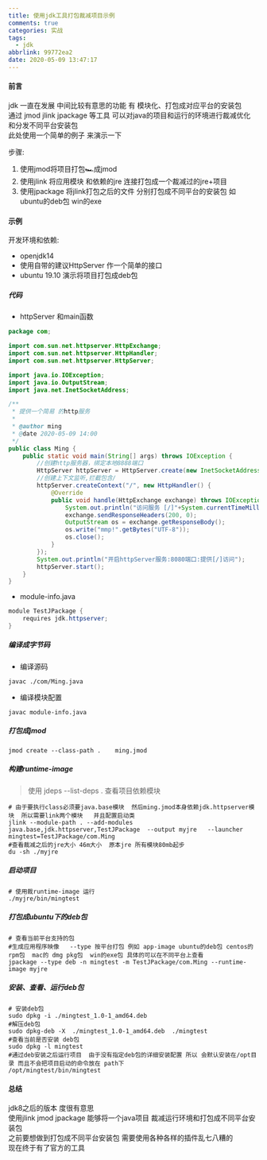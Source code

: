 ```yaml
---
title: 使用jdk工具打包裁减项目示例
comments: true
categories: 实战
tags:
  - jdk
abbrlink: 99772ea2
date: 2020-05-09 13:47:17
---
```

#### 前言 
jdk 一直在发展   中间比较有意思的功能 有 模块化、打包成对应平台的安装包  
通过 jmod  jlink  jpackage  等工具 可以对java的项目和运行的环境进行裁减优化 和分发不同平台安装包  
此处使用一个简单的例子 来演示一下  

步骤:    
1. 使用jmod将项目打包🏎成jmod 
2. 使用jlink 将应用模块 和依赖的jre 连接打包成一个裁减过的jre+项目  
3. 使用jpackage 将jlink打包之后的文件 分别打包成不同平台的安装包  如ubuntu的deb包  win的exe 

#### 示例
开发环境和依赖:
* openjdk14 
* 使用自带的建议HttpServer 作一个简单的接口 
* ubuntu 19.10  演示将项目打包成deb包  

##### 代码 


* httpServer 和main函数 
```java
package com;

import com.sun.net.httpserver.HttpExchange;
import com.sun.net.httpserver.HttpHandler;
import com.sun.net.httpserver.HttpServer;

import java.io.IOException;
import java.io.OutputStream;
import java.net.InetSocketAddress;

/**
 * 提供一个简易 的http服务
 *
 * @author ming
 * @date 2020-05-09 14:00
 */
public class Ming {
    public static void main(String[] args) throws IOException {
        //创建http服务器，绑定本地8888端口
        HttpServer httpServer = HttpServer.create(new InetSocketAddress(8080), 0);
        //创建上下文监听,拦截包含/
        httpServer.createContext("/", new HttpHandler() {
            @Override
            public void handle(HttpExchange exchange) throws IOException {
                System.out.println("访问服务 [/]"+System.currentTimeMillis());
                exchange.sendResponseHeaders(200, 0);
                OutputStream os = exchange.getResponseBody();
                os.write("mmp!".getBytes("UTF-8"));
                os.close();
            }
        });
        System.out.println("开启httpServer服务:8080端口:提供[/]访问");
        httpServer.start();
    }
}

```
* module-info.java 
```java
module TestJPackage {
    requires jdk.httpserver;
}
```
##### 编译成字节码
* 编译源码 
```shell script
javac ./com/Ming.java  
```
* 编译模块配置 
```shell script
javac module-info.java
```
##### 打包成jmod
```shell script
jmod create --class-path .    ming.jmod
```
#####  构建runtime-image

> 使用 jdeps --list-deps .   查看项目依赖模块    

```shell script
# 由于要执行class必须要java.base模块  然后ming.jmod本身依赖jdk.httpserver模块  所以需要link两个模块   并且配置启动类
jlink --module-path . --add-modules java.base,jdk.httpserver,TestJPackage  --output myjre   --launcher mingtest=TestJPackage/com.Ming
#查看裁减之后的jre大小 46m大小  原本jre 所有模块80mb起步  
du -sh ./myjre 
``` 
##### 启动项目
```shell script
# 使用裁runtime-image 运行 
./myjre/bin/mingtest
```
##### 打包成ubuntu下的deb包  
```shell script
# 查看当前平台支持的包 
#生成应用程序映像   --type 按平台打包 例如 app-image ubuntu的deb包 centos的rpm包  mac的 dmg pkg包  win的exe包 具体的可以在不同平台上查看
jpackage --type deb -n mingtest -m TestJPackage/com.Ming --runtime-image myjre 
```
##### 安装、查看、运行deb包 
```shell script
# 安装deb包 
sudo dpkg -i ./mingtest_1.0-1_amd64.deb 
#解压deb包 
sudo dpkg-deb -X  ./mingtest_1.0-1_amd64.deb  ./mingtest
#查看当前是否安装 deb包
sudo dpkg -l mingtest
#通过deb安装之后运行项目  由于没有指定deb包的详细安装配置 所以 会默认安装在/opt目录 而且不会把项目启动的命令放在 path下 
/opt/mingtest/bin/mingtest 
```


#### 总结
jdk8之后的版本 度很有意思    
使用jlink jmod  jpackage 能够将一个java项目 裁减运行环境和打包成不同平台安装包     
之前要想做到打包成不同平台安装包 需要使用各种各样的插件乱七八糟的   
现在终于有了官方的工具   